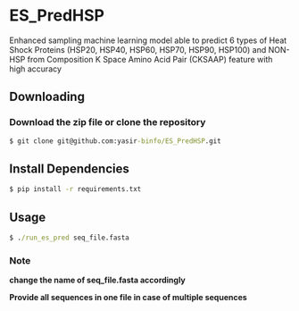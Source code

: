 # ES_PredHSP
Enhanced sampling machine learning model able to predict 6 types of Heat Shock Proteins (HSP20, HSP40, HSP60, HSP70, HSP90, HSP100) and NON-HSP from Composition K Space Amino Acid Pair (CKSAAP) feature with high accuracy

## Downloading
### Download the zip file or clone the repository
```bat
$ git clone git@github.com:yasir-binfo/ES_PredHSP.git
```
## Install Dependencies
```bat
$ pip install -r requirements.txt
```
## Usage
```bat
$ ./run_es_pred seq_file.fasta
```
### Note
**change the name of seq_file.fasta accordingly**

**Provide all sequences in one file in case of multiple sequences**

